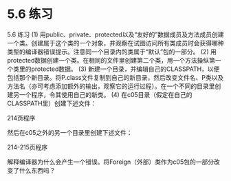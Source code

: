# 5.6 练习


5.6 练习
(1) 用public、private、protected以及“友好的”数据成员及方法成员创建一个类。创建属于这个类的一个对象，并观察在试图访问所有类成员时会获得哪种类型的编译器错误提示。注意同一个目录内的类属于“默认”包的一部分。
(2) 用protected数据创建一个类。在相同的文件里创建第二个类，用一个方法操纵第一个类里的protected数据。
(3) 新建一个目录，并编辑自己的CLASSPATH，以便包括那个新目录。将P.class文件复制到自己的新目录，然后改变文件名、P类以及方法名（亦可考虑添加额外的输出，观察它的运行过程）。在一个不同的目录里创建另一个程序，令其使用自己的新类。
(4) 在c05目录（假定在自己的CLASSPATH里）创建下述文件：

214页程序

然后在c05之外的另一个目录里创建下述文件：

214-215页程序

解释编译器为什么会产生一个错误。将Foreign（外部）类作为c05包的一部分改变了什么东西吗？